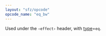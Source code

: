 ```yaml
---
layout: "sfz/opcode"
opcode_name: "eq_bw"
---
```

Used under the `‹effect›` header, with [type]=`eq`.


[type]: type#eq
